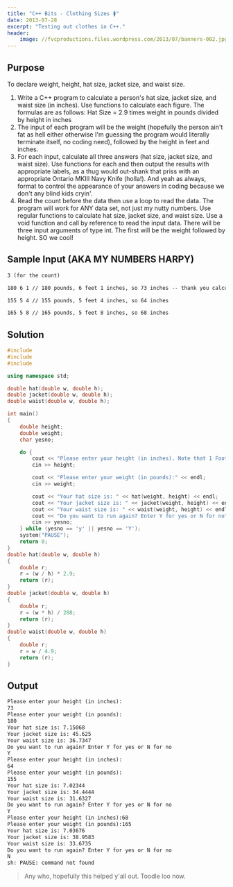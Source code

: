 ```yaml
---
title: "C++ Bits - Clothing Sizes 🚺"
date: 2013-07-28
excerpt: "Testing out clothes in C++."
header:
    image: //fvcproductions.files.wordpress.com/2013/07/banners-002.jpg?w=1024&h=436&crop=1
---
```


## Purpose

To declare weight, height, hat size, jacket size, and waist size.

1. Write a C++ program to calculate a person's hat size, jacket size, and waist size (in inches). Use functions to calculate each figure. The formulas are as follows: Hat Size = 2.9 times weight in pounds divided by height in inches
2. The input of each program will be the weight (hopefully the person ain't fat as hell either otherwise I'm guessing the program would literally terminate itself, no coding need), followed by the height in feet and inches.
3. For each input, calculate all three answers (hat size, jacket size, and waist size). Use functions for each and then output the results with appropriate labels, as a thug would out-shank that priss with an appropriate Ontario MKIII Navy Knife (holla!). And yeah as always, format to control the appearance of your answers in coding because we don't any blind kids cryin'.
4. Read the count before the data then use a loop to read the data. The program will work for ANY data set, not just my nutty numbers. Use regular functions to calculate hat size, jacket size, and waist size. Use a void function and call by reference to read the input data. There will be three input arguments of type int. The first will be the weight followed by height. SO we cool!

## Sample Input (AKA MY NUMBERS HARPY)

```txt
3 (for the count)

180 6 1 // 180 pounds, 6 feet 1 inches, so 73 inches -- thank you calculator

155 5 4 // 155 pounds, 5 feet 4 inches, so 64 inches

165 5 8 // 165 pounds, 5 feet 8 inches, so 68 inches
```

## Solution

```c++
#include
#include
#include

using namespace std;

double hat(double w, double h);
double jacket(double w, double h);
double waist(double w, double h);

int main()
{
    double height;
    double weight;
    char yesno;

    do {
        cout << "Please enter your height (in inches). Note that 1 Foot = 12 inches:" << endl;
        cin >> height;

        cout << "Please enter your weight (in pounds):" << endl;
        cin >> weight;

        cout << "Your hat size is: " << hat(weight, height) << endl;
        cout << "Your jacket size is: " << jacket(weight, height) << endl;
        cout << "Your waist size is: " << waist(weight, height) << endl;
        cout << "Do you want to run again? Enter Y for yes or N for no" << endl;
        cin >> yesno;
    } while (yesno == 'y' || yesno == 'Y');
    system("PAUSE");
    return 0;
}
double hat(double w, double h)
{
    double r;
    r = (w / h) * 2.9;
    return (r);
}
double jacket(double w, double h)
{
    double r;
    r = (w * h) / 288;
    return (r);
}
double waist(double w, double h)
{
    double r;
    r = w / 4.9;
    return (r);
}
```

## Output

```txt
Please enter your height (in inches):
73
Please enter your weight (in pounds):
180
Your hat size is: 7.15068
Your jacket size is: 45.625
Your waist size is: 36.7347
Do you want to run again? Enter Y for yes or N for no
Y
Please enter your height (in inches):
64
Please enter your weight (in pounds):
155
Your hat size is: 7.02344
Your jacket size is: 34.4444
Your waist size is: 31.6327
Do you want to run again? Enter Y for yes or N for no
Y
Please enter your height (in inches):68
Please enter your weight (in pounds):165
Your hat size is: 7.03676
Your jacket size is: 38.9583
Your waist size is: 33.6735
Do you want to run again? Enter Y for yes or N for no
N
sh: PAUSE: command not found
```

> Any who, hopefully this helped y'all out. Toodle loo now.
